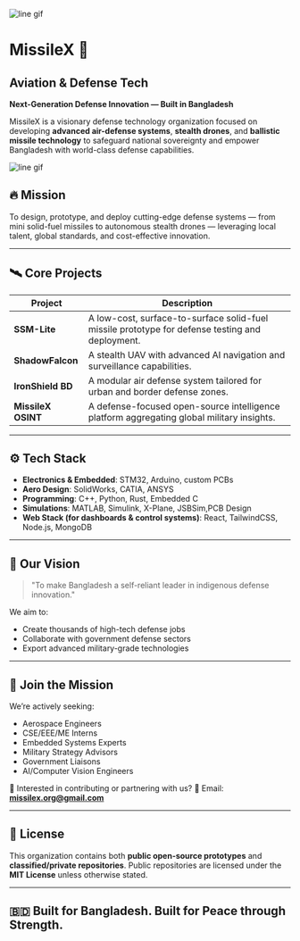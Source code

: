 ![line gif](https://github.com/user-attachments/assets/d7acb31f-fc0e-4b58-8294-8c4fcae0362a)

# MissileX 🚀
## Aviation & Defense Tech
**Next-Generation Defense Innovation — Built in Bangladesh**

MissileX is a visionary defense technology organization focused on developing **advanced air-defense systems**, **stealth drones**, and **ballistic missile technology** to safeguard national sovereignty and empower Bangladesh with world-class defense capabilities.

![line gif](https://github.com/user-attachments/assets/e5c64dc6-4716-47ad-a7e1-3b2fe394d4af)

## 🔥 Mission

To design, prototype, and deploy cutting-edge defense systems — from mini solid-fuel missiles to autonomous stealth drones — leveraging local talent, global standards, and cost-effective innovation.

---

## 🛰️ Core Projects

| Project              | Description                                                                 |
|----------------------|-----------------------------------------------------------------------------|
| **SSM-Lite**         | A low-cost, surface-to-surface solid-fuel missile prototype for defense testing and deployment. |
| **ShadowFalcon**     | A stealth UAV with advanced AI navigation and surveillance capabilities.     |
| **IronShield BD**    | A modular air defense system tailored for urban and border defense zones.    |
| **MissileX OSINT**   | A defense-focused open-source intelligence platform aggregating global military insights. |

---

## ⚙️ Tech Stack

- **Electronics & Embedded**: STM32, Arduino, custom PCBs
- **Aero Design**: SolidWorks, CATIA, ANSYS
- **Programming**: C++, Python, Rust, Embedded C
- **Simulations**: MATLAB, Simulink, X-Plane, JSBSim,PCB Design
- **Web Stack (for dashboards & control systems)**: React, TailwindCSS, Node.js, MongoDB

---

## 🧠 Our Vision

> "To make Bangladesh a self-reliant leader in indigenous defense innovation."

We aim to:
- Create thousands of high-tech defense jobs
- Collaborate with government defense sectors
- Export advanced military-grade technologies

---

## 🤝 Join the Mission

We’re actively seeking:
- Aerospace Engineers
- CSE/EEE/ME Interns
- Embedded Systems Experts
- Military Strategy Advisors
- Government Liaisons
- AI/Computer Vision Engineers

👥 Interested in contributing or partnering with us?
📧 Email: **missilex.org@gmail.com**

---

## 📄 License

This organization contains both **public open-source prototypes** and **classified/private repositories**. Public repositories are licensed under the **MIT License** unless otherwise stated.

---

## 🇧🇩 Built for Bangladesh. Built for Peace through Strength.
